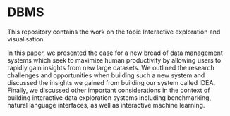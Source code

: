 # DBMS
This repository contains the work on the topic Interactive exploration and visualisation.


In this paper, we presented the case for a new bread of data management systems which seek to maximize human productivity by allowing users to rapidly gain insights from new large datasets. We outlined the research challenges and opportunities when building such a new system and discussed the insights we gained from building our system called IDEA. Finally, we discussed other important considerations in the context of building interactive data exploration systems including benchmarking, natural language interfaces, as well as interactive  machine learning.
